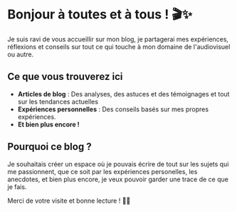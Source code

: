 # Bonjour à toutes et à tous ! 🎬✨

Je suis ravi de vous accueillir sur mon blog, je partagerai mes expériences, réflexions et conseils sur tout ce qui touche à mon domaine de l'audiovisuel ou autre.

## Ce que vous trouverez ici

- **Articles de blog** : Des analyses, des astuces et des témoignages et tout sur les tendances actuelles
- **Expériences personnelles** : Des conseils basés sur mes propres expériences.
- **Et bien plus encore !** 

## Pourquoi ce blog ?

Je souhaitais créer un espace où je pouvais écrire de tout sur les sujets qui me passionnent, que ce soit par les expériences personelles, les anecdotes, et bien plus encore, je veux pouvoir garder une trace de ce que je fais.

Merci de votre visite et bonne lecture ! 🎥💬